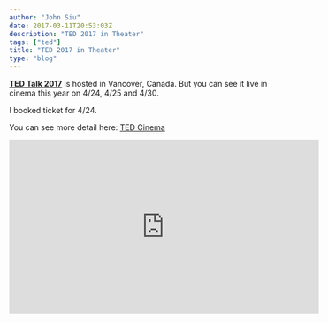 ```yaml
---
author: "John Siu"
date: 2017-03-11T20:53:03Z
description: "TED 2017 in Theater"
tags: ["ted"]
title: "TED 2017 in Theater"
type: "blog"
---
```


**[TED Talk 2017](http://www.ted.com)** is hosted in Vancover, Canada. But you can see it live in cinema this year on 4/24, 4/25 and 4/30.
<!--more-->

I booked ticket for 4/24.

You can see more detail here: [TED Cinema](https://tedcinema.com)

<iframe width="560" height="315" src="https://www.youtube.com/embed/frwwE9PCILU?rel=0" frameborder="0" allowfullscreen></iframe>
